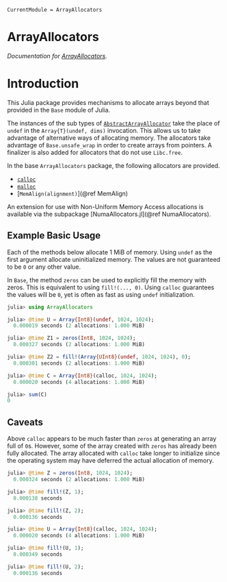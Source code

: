 ```@meta
CurrentModule = ArrayAllocators
```

# ArrayAllocators

*Documentation for [ArrayAllocators](https://github.com/mkitti/ArrayAllocators.jl).*

# Introduction

This Julia package provides mechanisms to allocate arrays beyond that provided in the `Base` module of Julia.

The instances of the sub types of [`AbstractArrayAllocator`](@ref) take the place of `undef` in the `Array{T}(undef, dims)` invocation.
This allows us to take advantage of alternative ways of allocating memory. The allocators take advantage of `Base.unsafe_wrap`
in order to create arrays from pointers. A finalizer is also added for allocators that do not use `Libc.free`.

In the base `ArrayAllocators` package, the following allocators are provided.
* [`calloc`](@ref)
* [`malloc`](@ref)
* [`MemAlign(alignment)`](@ref MemAlign)

An extension for use with Non-Uniform Memory Access allocations is available via the subpackage [NumaAllocators.jl](@ref NumaAllocators).

## Example Basic Usage

Each of the methods below allocate 1 MiB of memory. Using `undef` as the first argument allocate uninitialized memory. The values are not guaranteed to be `0` or any other value.

In `Base`, the method `zeros` can be used to explicitly fill the memory with zeros. This is equivalent to using `fill!(..., 0)`. Using `calloc` guarantees the values will be `0`, yet is often as fast as using
`undef` initialization.

```julia
julia> using ArrayAllocators

julia> @time U = Array{Int8}(undef, 1024, 1024);
  0.000019 seconds (2 allocations: 1.000 MiB)

julia> @time Z1 = zeros(Int8, 1024, 1024);
  0.000327 seconds (2 allocations: 1.000 MiB)

julia> @time Z2 = fill!(Array{UInt8}(undef, 1024, 1024), 0);
  0.000301 seconds (2 allocations: 1.000 MiB)

julia> @time C = Array{Int8}(calloc, 1024, 1024);
  0.000020 seconds (4 allocations: 1.000 MiB)

julia> sum(C)
0
```

## Caveats

Above `calloc` appears to be much faster than `zeros` at generating an array full of `0`s. However, some
of the array created with `zeros` has already been fully allocated. The array allocated with `calloc` take
longer to initialize since the operating system may have deferred the actual allocation of memory.

```julia
julia> @time Z = zeros(Int8, 1024, 1024);
  0.000324 seconds (2 allocations: 1.000 MiB)

julia> @time fill!(Z, 1);
  0.000138 seconds

julia> @time fill!(Z, 2);
  0.000136 seconds

julia> @time U = Array{Int8}(calloc, 1024, 1024);
  0.000020 seconds (4 allocations: 1.000 MiB)

julia> @time fill!(U, 1);
  0.000349 seconds

julia> @time fill!(U, 2);
  0.000136 seconds
```
